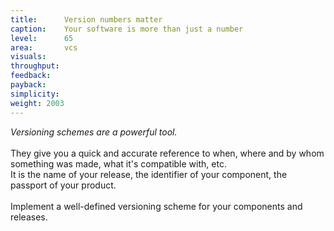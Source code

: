 ```yaml
---
title:      Version numbers matter
caption:    Your software is more than just a number
level:      65
area:       vcs
visuals:    
throughput:
feedback:   
payback:    
simplicity:      
weight: 2003
---
```


*Versioning schemes are a powerful tool.*
<br><br>They give you a quick and accurate reference to when, where and by whom something was made, what it's compatible with, etc.   
It is the name of your release, the identifier of your component, the passport of your product.<br><br>
Implement a well-defined versioning scheme for your components and releases.
